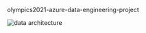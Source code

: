 olympics2021-azure-data-engineering-project


![data architecture](https://github.com/user-attachments/assets/73b0caed-daae-4101-9822-6f93808506b5)
